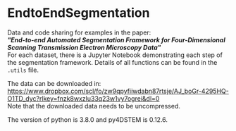 # EndtoEndSegmentation
Data and code sharing for examples in the paper:<br>
***"End-to-end Automated Segmentation Framework for Four-Dimensional Scanning Transmission Electron Microscopy Data"*** <br>
For each dataset, there is a Jupyter Notebook demonstrating each step of the segmentation framework. Details of all functions can be found in the `.utils` file.

The data can be downloaded in:<br> 
https://www.dropbox.com/scl/fo/zw9qpyfiiwdabn87rtsje/AJ_boGr-4295HQ-O1TD_dyc?rlkey=fnzk8wxzlu33q23w1vy7ogrei&dl=0 <br>
Note that the downloaded data needs to be uncompressed.<br>

The version of python is 3.8.0 and py4DSTEM is 0.12.6.

